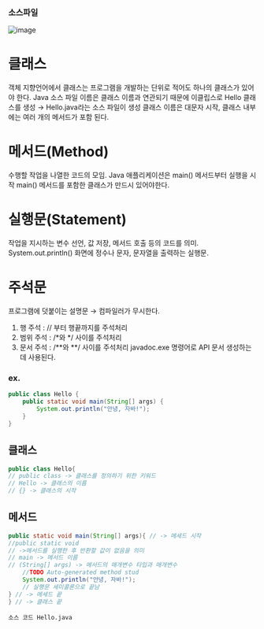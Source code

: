 ### 소스파일
![image](https://github.com/hea97/Java_study/assets/168088580/e45adf6f-3c2f-4daa-9a19-9b6e998c22aa)

# 클래스

객체 지향언어에서 클래스는 프로그램을 개발하는 단위로 적어도 하나의 클래스가 있어야 한다.
Java 소스 파일 이름은 클래스 이름과 연관되기 때문에 이클립스로 Hello 클래스를 생성
→ Hello.java라는 소스 파일이 생성
클래스 이름은 대문자 시작,
클래스 내부에는 여러 개의 메서드가 포함 된다.

# **메서드(Method)**

수행할 작업을 나열한 코드의 모임.
Java 애플리케이션은 main() 메서드부터 실행을 시작
main() 메서드를 포함한 클래스가 만드시 있어야한다.

# **실행문(Statement)**

작업을 지시하는 변수 선언, 값 저장, 메서드 호출 등의 코드를 의미.
System.out.println() 화면에 정수나 문자, 문자열을 출력하는 실행문.

# **주석문**

프로그램에 덧붙이는 설명문
→ 컴파일러가 무시한다.
1. 행 주석 : // 부터 행끝까지를 주석처리
2. 범위 주석 : /*와 */ 사이를 주석처리
3. 문서 주석 : /**와 **/ 사이를 주석처리 javadoc.exe 명령어로 API 문서 생성하는데 사용된다.

### ex.

```java
public class Hello {
	public static void main(String[] args) {
		System.out.println("안녕, 자바!");
	}
}
```

## **클래스**

```java
public class Hello{
// public class -> 클래스를 정의하기 위한 키워드
// Hello -> 클래스의 이름
// {} -> 클래스의 시작
```

## **메서드**

```java
public static void main(String[] args){ // -> 메세드 시작
//public static void
// ->메서드를 실행한 후 반환할 값이 없음을 의미
// main -> 메서드 이름
// (String[] args) -> 메서드의 매개변수 타입과 매개변수
	//TODO Auto-generated method stud
	System.out.println("안녕, 자바!");
	// 실행문 세미콜론으로 끝남
} // -> 메세드 끝
} // -> 클래스 끝
```

`소스 코드 Hello.java`
